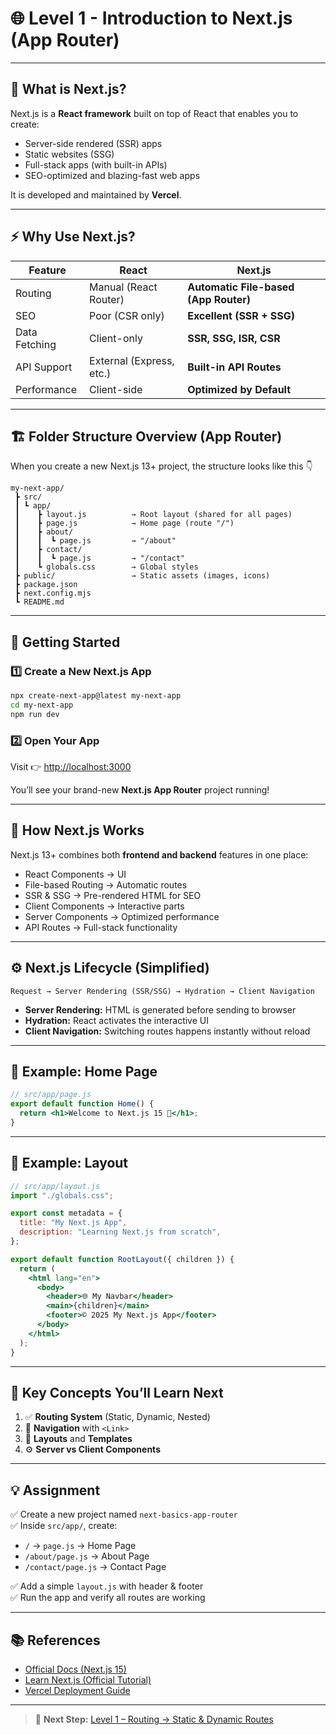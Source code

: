 # 🌐 Level 1 - Introduction to Next.js (App Router)

---

## 🧠 What is Next.js?

Next.js is a **React framework** built on top of React that enables you to create:
- Server-side rendered (SSR) apps  
- Static websites (SSG)  
- Full-stack apps (with built-in APIs)  
- SEO-optimized and blazing-fast web apps  

It is developed and maintained by **Vercel**.

---

## ⚡ Why Use Next.js?

| Feature | React | Next.js |
|----------|--------|----------|
| Routing | Manual (React Router) | **Automatic File-based (App Router)** |
| SEO | Poor (CSR only) | **Excellent (SSR + SSG)** |
| Data Fetching | Client-only | **SSR, SSG, ISR, CSR** |
| API Support | External (Express, etc.) | **Built-in API Routes** |
| Performance | Client-side | **Optimized by Default** |

---

## 🏗 Folder Structure Overview (App Router)

When you create a new Next.js 13+ project, the structure looks like this 👇

```
my-next-app/
 ┣ src/
 ┃ ┗ app/
 ┃    ┣ layout.js          → Root layout (shared for all pages)
 ┃    ┣ page.js            → Home page (route "/")
 ┃    ┣ about/
 ┃    ┃  ┗ page.js         → "/about"
 ┃    ┣ contact/
 ┃    ┃  ┗ page.js         → "/contact"
 ┃    ┗ globals.css        → Global styles
 ┣ public/                 → Static assets (images, icons)
 ┣ package.json
 ┣ next.config.mjs
 ┗ README.md
```

---

## 🚀 Getting Started

### 1️⃣ Create a New Next.js App
```bash
npx create-next-app@latest my-next-app
cd my-next-app
npm run dev
```

### 2️⃣ Open Your App
Visit 👉 [http://localhost:3000](http://localhost:3000)

You’ll see your brand-new **Next.js App Router** project running!

---

## 🧩 How Next.js Works

Next.js 13+ combines both **frontend and backend** features in one place:
- React Components → UI  
- File-based Routing → Automatic routes  
- SSR & SSG → Pre-rendered HTML for SEO  
- Client Components → Interactive parts  
- Server Components → Optimized performance  
- API Routes → Full-stack functionality  

---

## ⚙️ Next.js Lifecycle (Simplified)

```
Request → Server Rendering (SSR/SSG) → Hydration → Client Navigation
```

- **Server Rendering:** HTML is generated before sending to browser  
- **Hydration:** React activates the interactive UI  
- **Client Navigation:** Switching routes happens instantly without reload  

---

## 🧩 Example: Home Page

```jsx
// src/app/page.js
export default function Home() {
  return <h1>Welcome to Next.js 15 🚀</h1>;
}
```

---

## 🧱 Example: Layout

```jsx
// src/app/layout.js
import "./globals.css";

export const metadata = {
  title: "My Next.js App",
  description: "Learning Next.js from scratch",
};

export default function RootLayout({ children }) {
  return (
    <html lang="en">
      <body>
        <header>🌐 My Navbar</header>
        <main>{children}</main>
        <footer>© 2025 My Next.js App</footer>
      </body>
    </html>
  );
}
```

---

## 🧠 Key Concepts You’ll Learn Next
1. ✅ **Routing System** (Static, Dynamic, Nested)  
2. 🧭 **Navigation** with `<Link>`  
3. 🧩 **Layouts** and **Templates**  
4. ⚙️ **Server vs Client Components**

---

## 💡 Assignment

✅ Create a new project named `next-basics-app-router`  
✅ Inside `src/app/`, create:
- `/` → `page.js` → Home Page  
- `/about/page.js` → About Page  
- `/contact/page.js` → Contact Page  

✅ Add a simple `layout.js` with header & footer  
✅ Run the app and verify all routes are working  

---

## 📚 References

- [Official Docs (Next.js 15)](https://nextjs.org/docs)  
- [Learn Next.js (Official Tutorial)](https://nextjs.org/learn)  
- [Vercel Deployment Guide](https://vercel.com/docs)

---

> 🧭 **Next Step:** [Level 1 – Routing → Static & Dynamic Routes](../02-routing/README.md)
